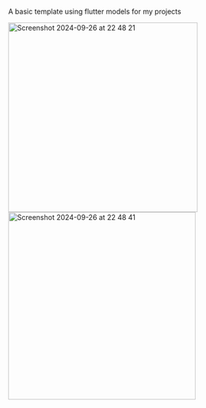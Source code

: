 A basic template using flutter models for my projects

<img width="382" alt="Screenshot 2024-09-26 at 22 48 21" src="https://github.com/user-attachments/assets/bc8e21f1-31b5-4b2d-aa66-a358c82e7aee">
<img width="378" alt="Screenshot 2024-09-26 at 22 48 41" src="https://github.com/user-attachments/assets/1dc41316-ca21-4945-89cd-3825ce070cb7">

